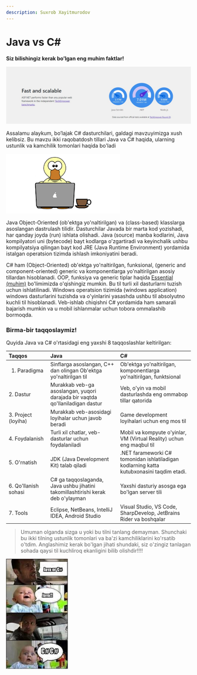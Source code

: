 ```yaml
---
description: Suxrob Xayitmurodov
---
```


# Java vs C\#

**Siz bilishingiz kerak bo’lgan eng muhim faktlar!**   


![](../../.gitbook/assets/image%20%2813%29.png)

  
Assalamu alaykum, bo’lajak C\# dasturchilari, galdagi mavzuyimizga xush kelibsiz. Bu mavzu ikki raqobatdosh tillari Java va C\# haqida, ularning ustunlik va kamchilik tomonlari haqida bo'ladi

![](../../.gitbook/assets/javavc-.png)

Java Object-Oriented \(ob'ektga yo'naltirilgan\) va \(class-based\) klasslarga asoslangan dastrulash tilidir. Dasturchilar Javada bir marta kod yozishadi, har qanday joyda \(run\) ishlata olishadi. Java \(source\) manba kodlarini, Java kompilyatori uni \(bytecode\) bayt kodlarga o'zgartiradi va keyinchalik ushbu kompilyatsiya qilingan bayt kod JRE \(Java Runtime Environment\) yordamida istalgan operatsion tizimda ishlash imkoniyatini beradi.

C\# ham \(Object-Oriented\) ob'ektga yo'naltirilgan, funksional, \(generic and component-oriented\)  generic va komponentlarga yo'naltirilgan asosiy tillardan hisoblanadi. OOP, funksiya va generic tiplar haqida [Essential \(muhim\)](https://dot-net.uz/basic/essential) bo'limimizda o'qishingiz mumkin. Bu til turli xil dasturlarni tuzish uchun ishlatilinadi. Windows operatsion tizimida \(windows application\) windows dasturlarini tuzishda va o'yinlarini yasashda ushbu til absolyutno kuchli til hisoblanadi. Veb-ishlab chiqishni C\# yordamida ham samarali bajarish mumkin va u mobil ishlanmalar uchun tobora ommalashib bormoqda.

### Birma-bir taqqoslaymiz!

Quyida Java va C\# o'rtasidagi eng yaxshi 8 taqqoslashlar keltirilgan:



<table>
  <thead>
    <tr>
      <th style="text-align:left">Taqqos</th>
      <th style="text-align:left">Java</th>
      <th style="text-align:left">C#</th>
    </tr>
  </thead>
  <tbody>
    <tr>
      <td style="text-align:left">
        <ol>
          <li>Paradigma</li>
        </ol>
      </td>
      <td style="text-align:left">Sinflarga asoslangan, C++ dan olingan Ob&apos;ektga yo&apos;naltirilgan
        til</td>
      <td style="text-align:left">Ob&apos;ektga yo&apos;naltirilgan, komponentlarga yo&apos;naltirilgan,
        funktsional</td>
    </tr>
    <tr>
      <td style="text-align:left">2. Dastur</td>
      <td style="text-align:left">Murakkab veb-ga asoslangan, yuqori darajada bir vaqtda qo&apos;llaniladigan
        dastur</td>
      <td style="text-align:left">Veb, o&apos;yin va mobil dasturlashda eng ommabop tillar qatorida</td>
    </tr>
    <tr>
      <td style="text-align:left">3. Project (loyiha)</td>
      <td style="text-align:left">Murakkab veb-asosidagi loyihalar uchun javob beradi</td>
      <td style="text-align:left">Game development loyihalari uchun eng mos til</td>
    </tr>
    <tr>
      <td style="text-align:left">4. Foydalanish</td>
      <td style="text-align:left">Turli xil chatlar, veb-dasturlar uchun foydalaniladi</td>
      <td style="text-align:left">Mobil va kompyute o&apos;yinlar, VM (Virtual Reality) uchun eng maqbul
        til</td>
    </tr>
    <tr>
      <td style="text-align:left">5. O&apos;rnatish</td>
      <td style="text-align:left">JDK (Java Development Kit) talab qiladi</td>
      <td style="text-align:left">.NET farameworki C# tomonidan ishlatiladigan kodlarning katta kutubxonasini
        taqdim etadi.</td>
    </tr>
    <tr>
      <td style="text-align:left">6. Qo&apos;llanish sohasi</td>
      <td style="text-align:left">C# ga taqqoslaganda, Java ushbu jihatini takomillashtirishi kerak deb
        o&apos;ylayman</td>
      <td style="text-align:left">Yaxshi dasturiy asosga ega bo&apos;lgan server tili</td>
    </tr>
    <tr>
      <td style="text-align:left">7. Tools</td>
      <td style="text-align:left">Eclipse, NetBeans, IntelliJ IDEA, Android Studio</td>
      <td style="text-align:left">Visual Studio, VS Code, SharpDevelop, JetBrains Rider va boshqalar</td>
    </tr>
  </tbody>
</table>

> Umuman olganda sizga u yoki bu tilni tanlang demayman. Shunchaki bu ikki tilning ustunlik tomonlari va ba'zi kamchiliklarini ko'rsatib o'tdim. Anglashimiz kerak bo'lgan jihati shundaki, siz o'zingiz tanlagan sohada qaysi til kuchliroq ekanligini bilib olishdir!!!!

![Bolakayni qarang...:\)\)\)](../../.gitbook/assets/javavsc-3.jpg)



